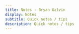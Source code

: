 ```yaml
---
title: Notes - Bryan Galvin
display: Notes
subtitle: Quick notes / tips
description: Quick notes / tips
---
```



<article>

</article>
